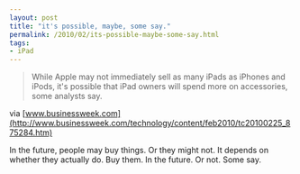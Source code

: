 ```yaml
---
layout: post
title: "it's possible, maybe, some say."
permalink: /2010/02/its-possible-maybe-some-say.html
tags:
- iPad
---
```


> While Apple may not immediately sell as many iPads as iPhones and iPods, it's possible that iPad owners will spend more on accessories, some analysts say.

via [www.businessweek.com](http://www.businessweek.com/technology/content/feb2010/tc20100225_875284.htm)

In the future, people may buy things. Or they might not. It depends on whether they actually do. Buy them. In the future. Or not. Some say.